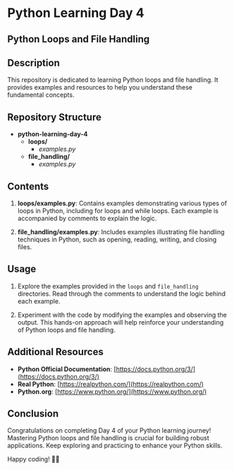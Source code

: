 
# Python Learning Day 4  
## Python Loops and File Handling

## Description
This repository is dedicated to learning Python loops and file handling. It provides examples and resources to help you understand these fundamental concepts.

## Repository Structure
- **python-learning-day-4**
  - **loops/**
    - *examples.py*
  - **file_handling/**
    - *examples.py*

## Contents


1. **loops/examples.py**:
   Contains examples demonstrating various types of loops in Python, including for loops and while loops. Each example is accompanied by comments to explain the logic.

2. **file_handling/examples.py**:
   Includes examples illustrating file handling techniques in Python, such as opening, reading, writing, and closing files.

## Usage

1. Explore the examples provided in the `loops` and `file_handling` directories. Read through the comments to understand the logic behind each example.

2. Experiment with the code by modifying the examples and observing the output. This hands-on approach will help reinforce your understanding of Python loops and file handling.

## Additional Resources
- **Python Official Documentation**: [https://docs.python.org/3/](https://docs.python.org/3/)
- **Real Python**: [https://realpython.com/](https://realpython.com/)
- **Python.org**: [https://www.python.org/](https://www.python.org/)

## Conclusion
Congratulations on completing Day 4 of your Python learning journey! Mastering Python loops and file handling is crucial for building robust applications. Keep exploring and practicing to enhance your Python skills.

Happy coding! 🐍✨

